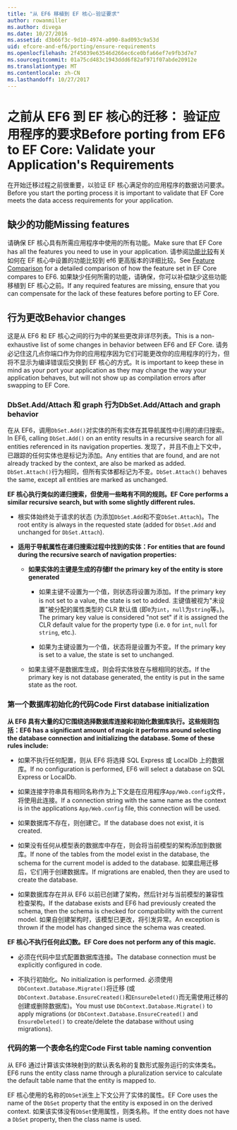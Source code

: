 ```yaml
---
title: "从 EF6 移植到 EF 核心-验证要求"
author: rowanmiller
ms.author: divega
ms.date: 10/27/2016
ms.assetid: d3b66f3c-9d10-4974-a090-8ad093c9a53d
uid: efcore-and-ef6/porting/ensure-requirements
ms.openlocfilehash: 2f45039e63546d266ec6ce0bfa66ef7e9fb3d7e7
ms.sourcegitcommit: 01a75cd483c1943ddd6f82af971f07abde20912e
ms.translationtype: MT
ms.contentlocale: zh-CN
ms.lasthandoff: 10/27/2017
---
```

# <a name="before-porting-from-ef6-to-ef-core-validate-your-applications-requirements"></a><span data-ttu-id="3962f-102">之前从 EF6 到 EF 核心的迁移： 验证应用程序的要求</span><span class="sxs-lookup"><span data-stu-id="3962f-102">Before porting from EF6 to EF Core: Validate your Application's Requirements</span></span>

<span data-ttu-id="3962f-103">在开始迁移过程之前很重要，以验证 EF 核心满足你的应用程序的数据访问要求。</span><span class="sxs-lookup"><span data-stu-id="3962f-103">Before you start the porting process it is important to validate that EF Core meets the data access requirements for your application.</span></span>

## <a name="missing-features"></a><span data-ttu-id="3962f-104">缺少的功能</span><span class="sxs-lookup"><span data-stu-id="3962f-104">Missing features</span></span>

<span data-ttu-id="3962f-105">请确保 EF 核心具有所需应用程序中使用的所有功能。</span><span class="sxs-lookup"><span data-stu-id="3962f-105">Make sure that EF Core has all the features you need to use in your application.</span></span> <span data-ttu-id="3962f-106">请参阅[功能比较](../features.md)有关如何在 EF 核心中设置的功能比较到 ef6 更高版本的详细比较。</span><span class="sxs-lookup"><span data-stu-id="3962f-106">See [Feature Comparison](../features.md) for a detailed comparison of how the feature set in EF Core compares to EF6.</span></span> <span data-ttu-id="3962f-107">如果缺少任何所需的功能，请确保，你可以补偿缺少这些功能移植到 EF 核心之前。</span><span class="sxs-lookup"><span data-stu-id="3962f-107">If any required features are missing, ensure that you can compensate for the lack of these features before porting to EF Core.</span></span>

## <a name="behavior-changes"></a><span data-ttu-id="3962f-108">行为更改</span><span class="sxs-lookup"><span data-stu-id="3962f-108">Behavior changes</span></span>

<span data-ttu-id="3962f-109">这是从 EF6 和 EF 核心之间的行为中的某些更改非详尽列表。</span><span class="sxs-lookup"><span data-stu-id="3962f-109">This is a non-exhaustive list of some changes in behavior between EF6 and EF Core.</span></span> <span data-ttu-id="3962f-110">请务必记住这几点你端口作为你的应用程序因为它们可能更改你的应用程序的行为，但将不显示为编译错误后交换到 EF 核心的方式。</span><span class="sxs-lookup"><span data-stu-id="3962f-110">It is important to keep these in mind as your port your application as they may change the way your application behaves, but will not show up as compilation errors after swapping to EF Core.</span></span>

### <a name="dbsetaddattach-and-graph-behavior"></a><span data-ttu-id="3962f-111">DbSet.Add/Attach 和 graph 行为</span><span class="sxs-lookup"><span data-stu-id="3962f-111">DbSet.Add/Attach and graph behavior</span></span>

<span data-ttu-id="3962f-112">在从 EF6，调用`DbSet.Add()`对实体的所有实体在其导航属性中引用的递归搜索。</span><span class="sxs-lookup"><span data-stu-id="3962f-112">In EF6, calling `DbSet.Add()` on an entity results in a recursive search for all entities referenced in its navigation properties.</span></span> <span data-ttu-id="3962f-113">发现了，并且不由上下文中，已跟踪的任何实体也是标记为添加。</span><span class="sxs-lookup"><span data-stu-id="3962f-113">Any entities that are found, and are not already tracked by the context, are also be marked as added.</span></span> <span data-ttu-id="3962f-114">`DbSet.Attach()`行为相同，但所有实体都标记为不变。</span><span class="sxs-lookup"><span data-stu-id="3962f-114">`DbSet.Attach()` behaves the same, except all entities are marked as unchanged.</span></span>

<span data-ttu-id="3962f-115">**EF 核心执行类似的递归搜索，但使用一些略有不同的规则。**</span><span class="sxs-lookup"><span data-stu-id="3962f-115">**EF Core performs a similar recursive search, but with some slightly different rules.**</span></span>

*  <span data-ttu-id="3962f-116">根实体始终处于请求的状态 (为添加`DbSet.Add`和不变`DbSet.Attach`)。</span><span class="sxs-lookup"><span data-stu-id="3962f-116">The root entity is always in the requested state (added for `DbSet.Add` and unchanged for `DbSet.Attach`).</span></span>

*  <span data-ttu-id="3962f-117">**适用于导航属性在递归搜索过程中找到的实体：**</span><span class="sxs-lookup"><span data-stu-id="3962f-117">**For entities that are found during the recursive search of navigation properties:**</span></span>

    *  <span data-ttu-id="3962f-118">**如果实体的主键是生成的存储**</span><span class="sxs-lookup"><span data-stu-id="3962f-118">**If the primary key of the entity is store generated**</span></span>

        * <span data-ttu-id="3962f-119">如果主键不设置为一个值，则状态将设置为添加。</span><span class="sxs-lookup"><span data-stu-id="3962f-119">If the primary key is not set to a value, the state is set to added.</span></span> <span data-ttu-id="3962f-120">主键值被视为"未设置"被分配的属性类型的 CLR 默认值 (即`0`为`int`，`null`为`string`等。)。</span><span class="sxs-lookup"><span data-stu-id="3962f-120">The primary key value is considered "not set" if it is assigned the CLR default value for the property type (i.e. `0` for `int`, `null` for `string`, etc.).</span></span>

        * <span data-ttu-id="3962f-121">如果为主键设置为一个值，状态将是设置为不变。</span><span class="sxs-lookup"><span data-stu-id="3962f-121">If the primary key is set to a value, the state is set to unchanged.</span></span>

    *  <span data-ttu-id="3962f-122">如果主键不是数据库生成，则会将实体放在与根相同的状态。</span><span class="sxs-lookup"><span data-stu-id="3962f-122">If the primary key is not database generated, the entity is put in the same state as the root.</span></span>

### <a name="code-first-database-initialization"></a><span data-ttu-id="3962f-123">第一个数据库初始化的代码</span><span class="sxs-lookup"><span data-stu-id="3962f-123">Code First database initialization</span></span>

<span data-ttu-id="3962f-124">**从 EF6 具有大量的幻它围绕选择数据库连接和初始化数据库执行。这些规则包括：**</span><span class="sxs-lookup"><span data-stu-id="3962f-124">**EF6 has a significant amount of magic it performs around selecting the database connection and initializing the database. Some of these rules include:**</span></span>

* <span data-ttu-id="3962f-125">如果不执行任何配置，则从 EF6 将选择 SQL Express 或 LocalDb 上的数据库。</span><span class="sxs-lookup"><span data-stu-id="3962f-125">If no configuration is performed, EF6 will select a database on SQL Express or LocalDb.</span></span>

* <span data-ttu-id="3962f-126">如果连接字符串具有相同名称作为上下文是在应用程序`App/Web.config`文件，将使用此连接。</span><span class="sxs-lookup"><span data-stu-id="3962f-126">If a connection string with the same name as the context is in the applications `App/Web.config` file, this connection will be used.</span></span>

* <span data-ttu-id="3962f-127">如果数据库不存在，则创建它。</span><span class="sxs-lookup"><span data-stu-id="3962f-127">If the database does not exist, it is created.</span></span>

* <span data-ttu-id="3962f-128">如果没有任何从模型表的数据库中存在，则会将当前模型的架构添加到数据库。</span><span class="sxs-lookup"><span data-stu-id="3962f-128">If none of the tables from the model exist in the database, the schema for the current model is added to the database.</span></span> <span data-ttu-id="3962f-129">如果启用迁移后，它们用于创建数据库。</span><span class="sxs-lookup"><span data-stu-id="3962f-129">If migrations are enabled, then they are used to create the database.</span></span>

* <span data-ttu-id="3962f-130">如果数据库存在并从 EF6 以前已创建了架构，然后针对与当前模型的兼容性检查架构。</span><span class="sxs-lookup"><span data-stu-id="3962f-130">If the database exists and EF6 had previously created the schema, then the schema is checked for compatibility with the current model.</span></span> <span data-ttu-id="3962f-131">如果自创建架构时，该模型已更改，将引发异常。</span><span class="sxs-lookup"><span data-stu-id="3962f-131">An exception is thrown if the model has changed since the schema was created.</span></span>

<span data-ttu-id="3962f-132">**EF 核心不执行任何此幻数。**</span><span class="sxs-lookup"><span data-stu-id="3962f-132">**EF Core does not perform any of this magic.**</span></span>

* <span data-ttu-id="3962f-133">必须在代码中显式配置数据库连接。</span><span class="sxs-lookup"><span data-stu-id="3962f-133">The database connection must be explicitly configured in code.</span></span>

* <span data-ttu-id="3962f-134">不执行初始化。</span><span class="sxs-lookup"><span data-stu-id="3962f-134">No initialization is performed.</span></span> <span data-ttu-id="3962f-135">必须使用`DbContext.Database.Migrate()`将迁移 (或`DbContext.Database.EnsureCreated()`和`EnsureDeleted()`而无需使用迁移的创建或删除数据库)。</span><span class="sxs-lookup"><span data-stu-id="3962f-135">You must use `DbContext.Database.Migrate()` to apply migrations (or `DbContext.Database.EnsureCreated()` and `EnsureDeleted()` to create/delete the database without using migrations).</span></span>

### <a name="code-first-table-naming-convention"></a><span data-ttu-id="3962f-136">代码的第一个表命名约定</span><span class="sxs-lookup"><span data-stu-id="3962f-136">Code First table naming convention</span></span>

<span data-ttu-id="3962f-137">从 EF6 通过计算该实体映射到的默认表名称的复数形式服务运行的实体类名。</span><span class="sxs-lookup"><span data-stu-id="3962f-137">EF6 runs the entity class name through a pluralization service to calculate the default table name that the entity is mapped to.</span></span>

<span data-ttu-id="3962f-138">EF 核心使用的名称的`DbSet`派生上下文公开了实体的属性。</span><span class="sxs-lookup"><span data-stu-id="3962f-138">EF Core uses the name of the `DbSet` property that the entity is exposed in on the derived context.</span></span> <span data-ttu-id="3962f-139">如果该实体没有`DbSet`使用属性，则类名称。</span><span class="sxs-lookup"><span data-stu-id="3962f-139">If the entity does not have a `DbSet` property, then the class name is used.</span></span>
